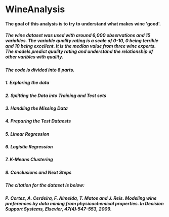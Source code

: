 # WineAnalysis

#### The goal of this analysis is to try to understand what makes wine 'good'. 
##### The wine dataset  was used with around 6,000 observations and 15 variables. The variable quality rating is a scale of 0-10, 0 being terrible and 10 being excellent. It is the median value from three wine experts. The models predict quality rating and understand the relationship of other varibles with quality. 
##### The code is divided into 8 parts. 
#####   1. Exploring the data
#####   2. Splitting the Data into Training and Test sets
#####   3. Handling the Missing Data
#####   4. Preparing the Test Dataests 
#####   5. Linear Regression 
#####   6. Logistic Regression
#####   7. K-Means Clustering
#####   8. Conclusions and Next Steps









##### The citation for the dataset is below: 
##### P. Cortez, A. Cerdeira, F. Almeida, T. Matos and J. Reis. Modeling wine preferences by data mining from physicochemical properties. In Decision Support Systems, Elsevier, 47(4):547-553, 2009.
